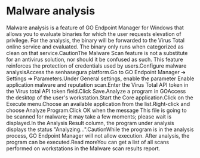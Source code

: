 # Malware analysis 

Malware analysis is a feature of GO Endpoint Manager for Windows that allows you to evaluate binaries for which the user requests elevation of privilege. For the analysis, the binary will be forwarded to the Virus Total online service and evaluated. The binary only runs when categorized as clean on that service.CautionThe Malware Scan feature is not a substitute for an antivirus solution, nor should it be confused as such. This feature reinforces the protection of credentials used by users.Configure malware analysisAccess the senhasegura platform.Go to GO Endpoint Manager ➔ Settings ➔ Parameters.Under General settings, enable the parameter Enable application malware and reputation scan.Enter the Virus Total API token in the Virus total API token field.Click Save.Analyze a program in GOAccess the desktop of the user's workstation.Start the Core application.Click on the Execute menu.Choose an available application from the list.Right-click and choose Analyze Program.Click OK when the message This file is going to be scanned for malware; it may take a few moments; please wait is displayed.In the Analysis Result column, the program under analysis displays the status "Analyzing...".CautionWhile the program is in the analysis process, GO Endpoint Manager will not allow execution. After analysis, the program can be executed.Read moreYou can get a list of all scans performed on workstations in the Malware scan results report.